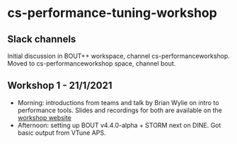 # cs-performance-tuning-workshop

## Slack channels

Initial discussion in BOUT++ workspace, channel cs-performanceworkshop. Moved
to cs-performanceworkshop space, channel bout.

## Workshop 1 - 21/1/2021

* Morning: introductions from teams and talk by Brian Wylie on intro to
  performance tools. Slides and recordings for both are available on the
  [workshop website](http://www.peano-framework.org/index.php/workshops/2021-performance-analysis-workshop-from-analysis-to-insight/)
* Afternoon: setting up BOUT v4.4.0-alpha + STORM next on DINE. Got basic
  output from VTune APS.

